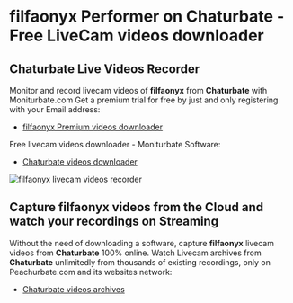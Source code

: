 # filfaonyx Performer on Chaturbate - Free LiveCam videos downloader

## Chaturbate Live Videos Recorder

Monitor and record livecam videos of **filfaonyx** from **Chaturbate** with Moniturbate.com
Get a premium trial for free by just and only registering with your Email address:
* [filfaonyx Premium videos downloader](https://moniturbate.com/request-demo-licence-key.html)

Free livecam videos downloader - Moniturbate Software:
* [Chaturbate videos downloader](https://moniturbate.com/moniturbate-download-software.html)

![filfaonyx livecam videos recorder](https://peachurnet.com/templates/moniturbate-software.png)


## Capture filfaonyx videos from the Cloud and watch your recordings on Streaming

Without the need of downloading a software, capture **filfaonyx** livecam videos from **Chaturbate** 100% online.
Watch Livecam archives from **Chaturbate** unlimitedly from thousands of existing recordings, only on Peachurbate.com and its websites network:
* [Chaturbate videos archives](https://peachurnet.com/)